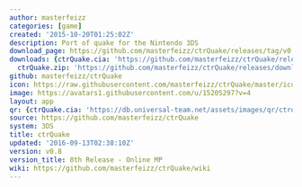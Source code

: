 ```yaml
---
author: masterfeizz
categories: [game]
created: '2015-10-20T01:25:02Z'
description: Port of quake for the Nintendo 3DS
download_page: https://github.com/masterfeizz/ctrQuake/releases/tag/v0.8
downloads: {ctrQuake.cia: 'https://github.com/masterfeizz/ctrQuake/releases/download/v0.8/ctrQuake.cia',
  ctrQuake.zip: 'https://github.com/masterfeizz/ctrQuake/releases/download/v0.8/ctrQuake.zip'}
github: masterfeizz/ctrQuake
icon: https://raw.githubusercontent.com/masterfeizz/ctrQuake/master/icon.png
image: https://avatars1.githubusercontent.com/u/15205297?v=4
layout: app
qr: {ctrQuake.cia: 'https://db.universal-team.net/assets/images/qr/ctrquake.cia.png'}
source: https://github.com/masterfeizz/ctrQuake
system: 3DS
title: ctrQuake
updated: '2016-09-13T02:38:10Z'
version: v0.8
version_title: 8th Release - Online MP
wiki: https://github.com/masterfeizz/ctrQuake/wiki
---
```

